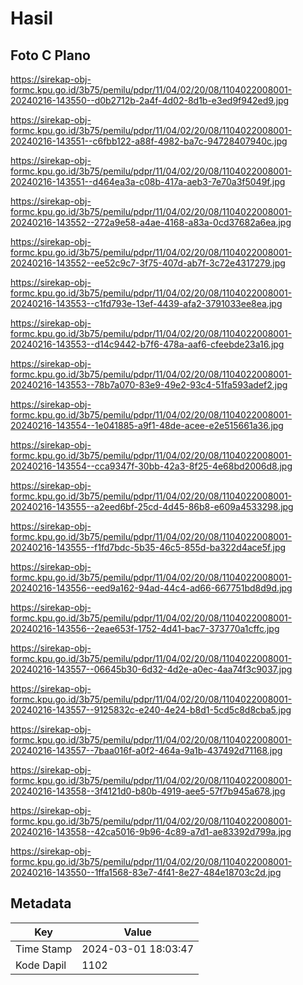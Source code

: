 # Hasil

## Foto C Plano

https://sirekap-obj-formc.kpu.go.id/3b75/pemilu/pdpr/11/04/02/20/08/1104022008001-20240216-143550--d0b2712b-2a4f-4d02-8d1b-e3ed9f942ed9.jpg

https://sirekap-obj-formc.kpu.go.id/3b75/pemilu/pdpr/11/04/02/20/08/1104022008001-20240216-143551--c6fbb122-a88f-4982-ba7c-94728407940c.jpg

https://sirekap-obj-formc.kpu.go.id/3b75/pemilu/pdpr/11/04/02/20/08/1104022008001-20240216-143551--d464ea3a-c08b-417a-aeb3-7e70a3f5049f.jpg

https://sirekap-obj-formc.kpu.go.id/3b75/pemilu/pdpr/11/04/02/20/08/1104022008001-20240216-143552--272a9e58-a4ae-4168-a83a-0cd37682a6ea.jpg

https://sirekap-obj-formc.kpu.go.id/3b75/pemilu/pdpr/11/04/02/20/08/1104022008001-20240216-143552--ee52c9c7-3f75-407d-ab7f-3c72e4317279.jpg

https://sirekap-obj-formc.kpu.go.id/3b75/pemilu/pdpr/11/04/02/20/08/1104022008001-20240216-143553--c1fd793e-13ef-4439-afa2-3791033ee8ea.jpg

https://sirekap-obj-formc.kpu.go.id/3b75/pemilu/pdpr/11/04/02/20/08/1104022008001-20240216-143553--d14c9442-b7f6-478a-aaf6-cfeebde23a16.jpg

https://sirekap-obj-formc.kpu.go.id/3b75/pemilu/pdpr/11/04/02/20/08/1104022008001-20240216-143553--78b7a070-83e9-49e2-93c4-51fa593adef2.jpg

https://sirekap-obj-formc.kpu.go.id/3b75/pemilu/pdpr/11/04/02/20/08/1104022008001-20240216-143554--1e041885-a9f1-48de-acee-e2e515661a36.jpg

https://sirekap-obj-formc.kpu.go.id/3b75/pemilu/pdpr/11/04/02/20/08/1104022008001-20240216-143554--cca9347f-30bb-42a3-8f25-4e68bd2006d8.jpg

https://sirekap-obj-formc.kpu.go.id/3b75/pemilu/pdpr/11/04/02/20/08/1104022008001-20240216-143555--a2eed6bf-25cd-4d45-86b8-e609a4533298.jpg

https://sirekap-obj-formc.kpu.go.id/3b75/pemilu/pdpr/11/04/02/20/08/1104022008001-20240216-143555--f1fd7bdc-5b35-46c5-855d-ba322d4ace5f.jpg

https://sirekap-obj-formc.kpu.go.id/3b75/pemilu/pdpr/11/04/02/20/08/1104022008001-20240216-143556--eed9a162-94ad-44c4-ad66-667751bd8d9d.jpg

https://sirekap-obj-formc.kpu.go.id/3b75/pemilu/pdpr/11/04/02/20/08/1104022008001-20240216-143556--2eae653f-1752-4d41-bac7-373770a1cffc.jpg

https://sirekap-obj-formc.kpu.go.id/3b75/pemilu/pdpr/11/04/02/20/08/1104022008001-20240216-143557--06645b30-6d32-4d2e-a0ec-4aa74f3c9037.jpg

https://sirekap-obj-formc.kpu.go.id/3b75/pemilu/pdpr/11/04/02/20/08/1104022008001-20240216-143557--9125832c-e240-4e24-b8d1-5cd5c8d8cba5.jpg

https://sirekap-obj-formc.kpu.go.id/3b75/pemilu/pdpr/11/04/02/20/08/1104022008001-20240216-143557--7baa016f-a0f2-464a-9a1b-437492d71168.jpg

https://sirekap-obj-formc.kpu.go.id/3b75/pemilu/pdpr/11/04/02/20/08/1104022008001-20240216-143558--3f4121d0-b80b-4919-aee5-57f7b945a678.jpg

https://sirekap-obj-formc.kpu.go.id/3b75/pemilu/pdpr/11/04/02/20/08/1104022008001-20240216-143558--42ca5016-9b96-4c89-a7d1-ae83392d799a.jpg

https://sirekap-obj-formc.kpu.go.id/3b75/pemilu/pdpr/11/04/02/20/08/1104022008001-20240216-143550--1ffa1568-83e7-4f41-8e27-484e18703c2d.jpg


## Metadata

| Key        | Value               |
| ---------- | ------------------- |
| Time Stamp | 2024-03-01 18:03:47 |
| Kode Dapil | 1102                |



